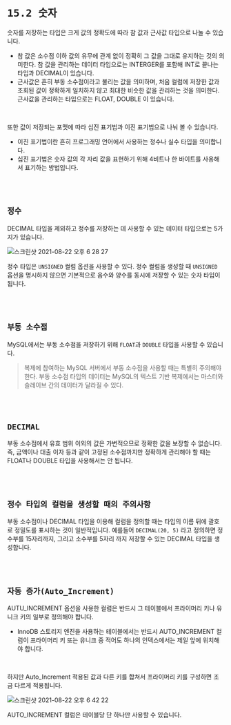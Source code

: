 # `15.2 숫자`

숫자를 저장하는 타입은 크게 값의 정확도에 따라 참 값과 근사값 타입으로 나눌 수 있습니다.

- 참 값은 소수점 이하 값의 유무에 관계 없이 정확히 그 값을 그대로 유지하는 것의 의미한다. 참 값을 관리하는 데이터 타입으로는 INTERGER를 포함해 INT로 끝나는 타입과 DECIMAL이 있습니다.
- 근사값은 흔히 부동 소수점이라고 불리는 값을 의미하며, 처음 컬럼에 저장한 값과 조회된 값이 정확하게 일치하지 않고 최대한 비슷한 값을 관리하는 것을 의미한다. 근사값을 관리하는 타입으로는 FLOAT, DOUBLE 이 있습니다.

<br>

또한 값이 저장되는 포맷에 따라 십진 표기법과 이진 표기법으로 나눠 볼 수 있습니다. 

- 이진 표기법이란 흔히 프로그래밍 언어에서 사용하는 정수나 실수 타입을 의미합니다. 
- 십진 표기법은 숫자 값의 각 자리 값을 표현하기 위해 4비트나 한 바이트를 사용해서 표기하는 방법입니다.

<br> <br>

## `정수`

DECIMAL 타입을 제외하고 정수를 저장하는 데 사용할 수 있는 데이터 타입으로는 5가지가 있습니다.

![스크린샷 2021-08-22 오후 6 28 27](https://user-images.githubusercontent.com/45676906/130350007-247b78a1-5e0c-41e5-8398-b70dfbe3d032.png)

정수 타입은 `UNSIGNED` 컬럼 옵션을 사용할 수 있다. 정수 컬럼을 생성할 때 `UNSIGNED` 옵션을 명시하지 않으면 기본적으로 음수와 양수를 동시에 저장할 수 있는 숫자 타입이 됩니다.

<br> <br>

## `부동 소수점`

MySQL에서는 부동 소수점을 저장하기 위해 `FLOAT`과 `DOUBLE` 타입을 사용할 수 있습니다.

> 복제에 참여하는 MySQL 서버에서 부동 소수점을 사용할 때는 특별히 주의해야 한다. 부동 소수점 타입의 데이터는 MySQL의 텍스트 기반 복제에서는 마스터와 슬레이브 간의 데이터가 달라질 수 있다.

<br> <br>

## `DECIMAL`

부동 소수점에서 유효 범위 이외의 값은 가변적으므로 정확한 값을 보장할 수 없습니다. 즉, 금액이나 대출 이자 등과 같이 고정된 소수점까지만 정확하게 관리해야 할 때는 FLOAT나 DOUBLE 타입을 사용해서는 안 됩니다.

<br> <br>

## `정수 타입의 컬럼을 생성할 때의 주의사항`

부동 소수점이나 DECIMAL 타입을 이용해 컬럼을 정의할 때는 타입의 이름 뒤에 괄호로 정밀도를 표시하는 것이 일반적입니다. 예를들어 `DECIMAL(20, 5)` 라고 정의하면 정수부를 15자리까지, 그리고 소수부를 5자리 까지 저장할 수 있는 DECIMAL 타입을 생성합니다. 

<br> <br>

## `자동 증가(Auto_Increment)`

AUTU_INCREMENT 옵션을 사용한 컬럼은 반드시 그 테이블에서 프라이머리 키나 유니크 키의 일부로 정의해야 합니다. 

- InnoDB 스토리지 엔진을 사용하는 테이블에서는 반드시 AUTO_INCREMENT 컬럼이 프라이머리 키 또는 유니크 중 적어도 하나의 인덱스에서는 제일 앞에 위치해야 합니다.

<br>

하지만 Auto_Increment 적용된 값과 다른 키를 합쳐서 프라이머리 키를 구성하면 조금 다르게 적용됩니다. 

![스크린샷 2021-08-22 오후 6 42 22](https://user-images.githubusercontent.com/45676906/130350387-24ef7e09-0289-4757-9629-19b2d251283b.png)

AUTO_INCREMENT 컬럼은 테이블당 단 하나만 사용할 수 있습니다.

